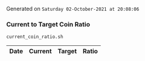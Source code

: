 Generated on `Saturday 02-October-2021 at 20:08:06`

### Current to Target Coin Ratio
`current_coin_ratio.sh`

Date|Current|Target|Ratio
---|---|---|---
